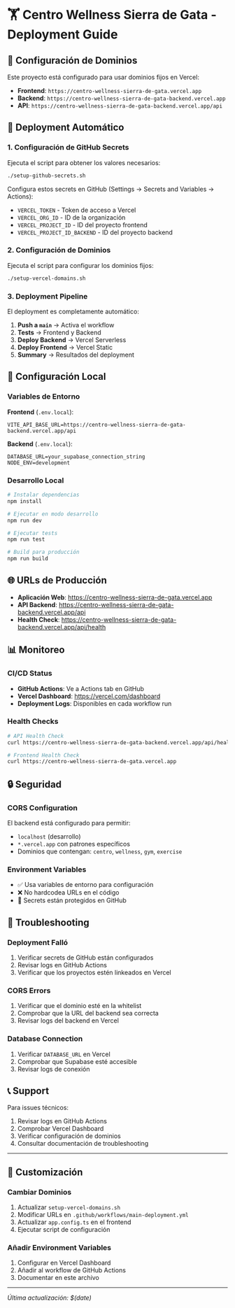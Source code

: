 # 🏋️ Centro Wellness Sierra de Gata - Deployment Guide

## 🎯 Configuración de Dominios

Este proyecto está configurado para usar dominios fijos en Vercel:

- **Frontend**: `https://centro-wellness-sierra-de-gata.vercel.app`
- **Backend**: `https://centro-wellness-sierra-de-gata-backend.vercel.app`
- **API**: `https://centro-wellness-sierra-de-gata-backend.vercel.app/api`

## 🚀 Deployment Automático

### 1. Configuración de GitHub Secrets

Ejecuta el script para obtener los valores necesarios:
```bash
./setup-github-secrets.sh
```

Configura estos secrets en GitHub (Settings → Secrets and Variables → Actions):
- `VERCEL_TOKEN` - Token de acceso a Vercel
- `VERCEL_ORG_ID` - ID de la organización
- `VERCEL_PROJECT_ID` - ID del proyecto frontend
- `VERCEL_PROJECT_ID_BACKEND` - ID del proyecto backend

### 2. Configuración de Dominios

Ejecuta el script para configurar los dominios fijos:
```bash
./setup-vercel-domains.sh
```

### 3. Deployment Pipeline

El deployment es completamente automático:
1. **Push a `main`** → Activa el workflow
2. **Tests** → Frontend y Backend
3. **Deploy Backend** → Vercel Serverless
4. **Deploy Frontend** → Vercel Static
5. **Summary** → Resultados del deployment

## 🔧 Configuración Local

### Variables de Entorno

**Frontend** (`.env.local`):
```env
VITE_API_BASE_URL=https://centro-wellness-sierra-de-gata-backend.vercel.app/api
```

**Backend** (`.env.local`):
```env
DATABASE_URL=your_supabase_connection_string
NODE_ENV=development
```

### Desarrollo Local

```bash
# Instalar dependencias
npm install

# Ejecutar en modo desarrollo
npm run dev

# Ejecutar tests
npm run test

# Build para producción
npm run build
```

## 🌐 URLs de Producción

- **Aplicación Web**: https://centro-wellness-sierra-de-gata.vercel.app
- **API Backend**: https://centro-wellness-sierra-de-gata-backend.vercel.app/api
- **Health Check**: https://centro-wellness-sierra-de-gata-backend.vercel.app/api/health

## 📊 Monitoreo

### CI/CD Status
- **GitHub Actions**: Ve a Actions tab en GitHub
- **Vercel Dashboard**: https://vercel.com/dashboard
- **Deployment Logs**: Disponibles en cada workflow run

### Health Checks
```bash
# API Health Check
curl https://centro-wellness-sierra-de-gata-backend.vercel.app/api/health

# Frontend Health Check
curl https://centro-wellness-sierra-de-gata.vercel.app
```

## 🔒 Seguridad

### CORS Configuration
El backend está configurado para permitir:
- `localhost` (desarrollo)
- `*.vercel.app` con patrones específicos
- Dominios que contengan: `centro`, `wellness`, `gym`, `exercise`

### Environment Variables
- ✅ Usa variables de entorno para configuración
- ❌ No hardcodea URLs en el código
- 🔐 Secrets están protegidos en GitHub

## 🚨 Troubleshooting

### Deployment Falló
1. Verificar secrets de GitHub están configurados
2. Revisar logs en GitHub Actions
3. Verificar que los proyectos estén linkeados en Vercel

### CORS Errors
1. Verificar que el dominio esté en la whitelist
2. Comprobar que la URL del backend sea correcta
3. Revisar logs del backend en Vercel

### Database Connection
1. Verificar `DATABASE_URL` en Vercel
2. Comprobar que Supabase esté accesible
3. Revisar logs de conexión

## 📞 Support

Para issues técnicos:
1. Revisar logs en GitHub Actions
2. Comprobar Vercel Dashboard
3. Verificar configuración de dominios
4. Consultar documentación de troubleshooting

---

## 🎨 Customización

### Cambiar Dominios
1. Actualizar `setup-vercel-domains.sh`
2. Modificar URLs en `.github/workflows/main-deployment.yml`
3. Actualizar `app.config.ts` en el frontend
4. Ejecutar script de configuración

### Añadir Environment Variables
1. Configurar en Vercel Dashboard
2. Añadir al workflow de GitHub Actions
3. Documentar en este archivo

---

*Última actualización: $(date)*
